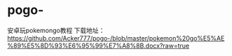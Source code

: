 # pogo-

安卓玩pokemongo教程
下载地址：https://github.com/Acker777/pogo-/blob/master/pokemon%20go%E5%AE%89%E5%8D%93%E6%95%99%E7%A8%8B.docx?raw=true
